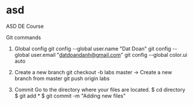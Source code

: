 # asd
ASD DE Course

Git commands

1. Global config
git config --global user.name "Dat Doan"
git config --global user.email "datdoandanh@gmail.com"
git config --global color.ui auto

2. Create a new branch
git checkout -b labs master -> Create a new branch from master
git push origin labs

2. Commit
Go to the directory where your files are located.
$ cd directory
$ git add *
$ git commit -m "Adding new files"